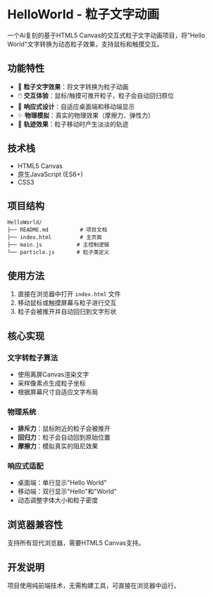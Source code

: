 # HelloWorld - 粒子文字动画

一个Ai复刻的基于HTML5 Canvas的交互式粒子文字动画项目，将"Hello World"文字转换为动态粒子效果，支持鼠标和触摸交互。

## 功能特性

- 🎨 **粒子文字效果**：将文字转换为粒子动画
- 🖱️ **交互体验**：鼠标/触摸可推开粒子，粒子会自动回归原位
- 📱 **响应式设计**：自适应桌面端和移动端显示
- ✨ **物理模拟**：真实的物理效果（摩擦力、弹性力）
- 🌟 **轨迹效果**：粒子移动时产生淡淡的轨迹

## 技术栈

- HTML5 Canvas
- 原生JavaScript (ES6+)
- CSS3

## 项目结构

```
HelloWorld/
├── README.md          # 项目文档
├── index.html         # 主页面
├── main.js           # 主控制逻辑
└── particle.js       # 粒子类定义
```

## 使用方法

1. 直接在浏览器中打开 `index.html` 文件
2. 移动鼠标或触摸屏幕与粒子进行交互
3. 粒子会被推开并自动回归到文字形状

## 核心实现

### 文字转粒子算法
- 使用离屏Canvas渲染文字
- 采样像素点生成粒子坐标
- 根据屏幕尺寸自适应文字布局

### 物理系统
- **排斥力**：鼠标附近的粒子会被推开
- **回归力**：粒子会自动回到原始位置
- **摩擦力**：模拟真实的阻尼效果

### 响应式适配
- 桌面端：单行显示"Hello World"
- 移动端：双行显示"Hello"和"World"
- 动态调整字体大小和粒子密度

## 浏览器兼容性

支持所有现代浏览器，需要HTML5 Canvas支持。

## 开发说明

项目使用纯前端技术，无需构建工具，可直接在浏览器中运行。